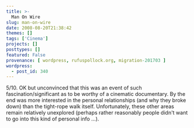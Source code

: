 ```yaml
---
title: >-
  Man On Wire
slug: man-on-wire
date: 2008-08-20T21:38:42
themes: []
tags: ['Cinema']
projects: []
posttypes: []
featured: False
provenance: [ wordpress, rufuspollock.org, migration-201703 ]
wordpress:
  - post_id: 340
---
```


5/10. OK but unconvinced that this was an event of such fascination/significant as to be worthy of a cinematic documentary. By the end was more interested in the personal relationships (and why they broke down) than the tight-rope walk itself. Unfortunately, these other areas remain relatively unexplored (perhaps rather reasonably people didn't want to go into this kind of personal info ...).

